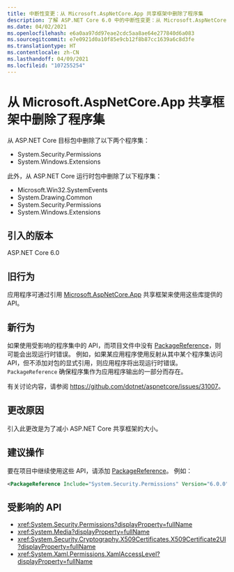 ```yaml
---
title: 中断性变更：从 Microsoft.AspNetCore.App 共享框架中删除了程序集
description: 了解 ASP.NET Core 6.0 中的中断性变更：从 Microsoft.AspNetCore.App 共享框架中删除了一些程序集。
ms.date: 04/02/2021
ms.openlocfilehash: e6a0aa97dd97eae2cdc5aa8ae64e277840d6a083
ms.sourcegitcommit: e7e0921d0a10f85e9cb12f8b87cc1639a6c8d3fe
ms.translationtype: HT
ms.contentlocale: zh-CN
ms.lasthandoff: 04/09/2021
ms.locfileid: "107255254"
---
```

# <a name="assemblies-removed-from-microsoftaspnetcoreapp-shared-framework"></a>从 Microsoft.AspNetCore.App 共享框架中删除了程序集

从 ASP.NET Core 目标包中删除了以下两个程序集：

- System.Security.Permissions
- System.Windows.Extensions

此外，从 ASP.NET Core 运行时包中删除了以下程序集：

- Microsoft.Win32.SystemEvents
- System.Drawing.Common
- System.Security.Permissions
- System.Windows.Extensions

## <a name="version-introduced"></a>引入的版本

ASP.NET Core 6.0

## <a name="old-behavior"></a>旧行为

应用程序可通过引用 [Microsoft.AspNetCore.App](/aspnet/core/fundamentals/metapackage-app) 共享框架来使用这些库提供的 API。

## <a name="new-behavior"></a>新行为

如果使用受影响的程序集中的 API，而项目文件中没有 [PackageReference](../../../project-sdk/msbuild-props.md#packagereference)，则可能会出现运行时错误。 例如，如果某应用程序使用反射从其中某个程序集访问 API，但不添加对包的显式引用，则应用程序将出现运行时错误。 `PackageReference` 确保程序集作为应用程序输出的一部分而存在。

有关讨论内容，请参阅 <https://github.com/dotnet/aspnetcore/issues/31007>。

## <a name="reason-for-change"></a>更改原因

引入此更改是为了减小 ASP.NET Core 共享框架的大小。

## <a name="recommended-action"></a>建议操作

要在项目中继续使用这些 API，请添加 [PackageReference](../../../project-sdk/msbuild-props.md#packagereference)。 例如：

```xml
<PackageReference Include="System.Security.Permissions" Version="6.0.0" />
```

## <a name="affected-apis"></a>受影响的 API

- <xref:System.Security.Permissions?displayProperty=fullName>
- <xref:System.Media?displayProperty=fullName>
- <xref:System.Security.Cryptography.X509Certificates.X509Certificate2UI?displayProperty=fullName>
- <xref:System.Xaml.Permissions.XamlAccessLevel?displayProperty=fullName>

<!--

## Category

ASP.NET Core

## Affected APIs

- `N:System.Security.Permissions`
- `N:System.Media`
- `N:System.Security.Cryptography.X509Certificates.X509Certificate2UI`
- `N:System.Xaml.Permissions.XamlAccessLevel`

-->

